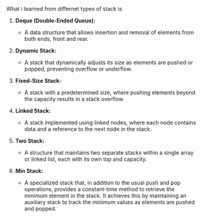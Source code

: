 What i learned from differnet types of stack is 

1. **Deque (Double-Ended Queue):**
   - A data structure that allows insertion and removal of elements from both ends, front and rear.

2. **Dynamic Stack:**
   - A stack that dynamically adjusts its size as elements are pushed or popped, preventing overflow or underflow.

3. **Fixed-Size Stack:**
   - A stack with a predetermined size, where pushing elements beyond the capacity results in a stack overflow.

4. **Linked Stack:**
   - A stack implemented using linked nodes, where each node contains data and a reference to the next node in the stack.

5. **Two Stack:**
   - A structure that maintains two separate stacks within a single array or linked list, each with its own top and capacity.

6. **Min Stack:**
    - A specialized stack that, in addition to the usual push and pop operations, provides a constant-time method to retrieve the minimum element in the stack. It achieves this by maintaining an auxiliary stack to track the minimum values as elements are pushed and popped.